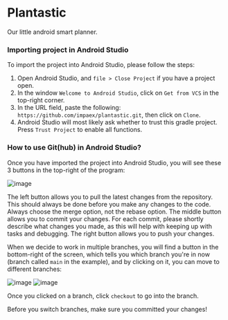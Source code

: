 # Plantastic
Our little android smart planner.



### Importing project in Android Studio

To import the project into Android Studio, please follow the steps:

1. Open Android Studio, and `file > Close Project` if you have a project open.
2. In the window `Welcome to Android Studio`, click on `Get from VCS` in the top-right corner.
3. In the URL field, paste the following: `https://github.com/impaex/plantastic.git`, then click on `Clone`.
4. Android Studio will most likely ask whether to trust this gradle project. Press `Trust Project` to enable all functions.

### How to use Git(hub) in Android Studio?
Once you have imported the project into Android Studio, you will see these 3 buttons in the top-right of the program:

![image](https://user-images.githubusercontent.com/43404248/155599302-7848f2e6-ec56-4cc1-a089-ac76187100a2.png)

The left button allows you to pull the latest changes from the repository. This should always be done before you make any changes to the code. Always choose the merge option, not the rebase option.
The middle button allows you to commit your changes. For each commit, please shortly describe what changes you made, as this will help with keeping up with tasks and debugging.
The right button allows you to push your changes.

When we decide to work in multiple branches, you will find a button in the bottom-right of the screen, which tells you which branch you're in now (branch called `main` in the example), and by clicking on it, you can move to different branches:

![image](https://user-images.githubusercontent.com/43404248/155599728-f8db455d-1667-44cb-935d-7f8840e157c5.png)
![image](https://user-images.githubusercontent.com/43404248/155599987-c48bd41d-3db0-4bf2-b618-0366d0097f56.png)

Once you clicked on a branch, click `checkout` to go into the branch.

Before you switch branches, make sure you committed your changes!
